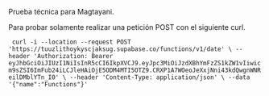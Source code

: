 Prueba técnica para Magtayani. 

Para probar solamente realizar una petición POST con el siguiente curl. 

` curl -i --location --request POST 'https://tuuzlithoykyscjaksug.supabase.co/functions/v1/date' \
    --header 'Authorization: Bearer eyJhbGciOiJIUzI1NiIsInR5cCI6IkpXVCJ9.eyJpc3MiOiJzdXBhYmFzZS1kZW1vIiwicm9sZSI6ImFub24iLCJleHAiOjE5ODM4MTI5OTZ9.CRXP1A7WOeoJeXxjNni43kdQwgnWNReilDMblYTn_I0' \
    --header 'Content-Type: application/json' \
    --data '{"name":"Functions"}'`

    
